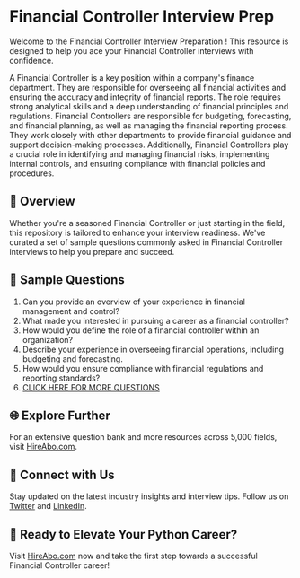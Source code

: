 # Financial Controller Interview Prep

Welcome to the Financial Controller Interview Preparation ! This resource is designed to help you ace your Financial Controller interviews with confidence.

A Financial Controller is a key position within a company's finance department. They are responsible for overseeing all financial activities and ensuring the accuracy and integrity of financial reports. The role requires strong analytical skills and a deep understanding of financial principles and regulations. Financial Controllers are responsible for budgeting, forecasting, and financial planning, as well as managing the financial reporting process. They work closely with other departments to provide financial guidance and support decision-making processes. Additionally, Financial Controllers play a crucial role in identifying and managing financial risks, implementing internal controls, and ensuring compliance with financial policies and procedures.

## 🚀 Overview

Whether you're a seasoned Financial Controller or just starting in the field, this repository is tailored to enhance your interview readiness. We've curated a set of sample questions commonly asked in Financial Controller interviews to help you prepare and succeed.

## 📝 Sample Questions

1. Can you provide an overview of your experience in financial management and control?
2. What made you interested in pursuing a career as a financial controller?
3. How would you define the role of a financial controller within an organization?
4. Describe your experience in overseeing financial operations, including budgeting and forecasting.
5. How would you ensure compliance with financial regulations and reporting standards?
6. [CLICK HERE FOR MORE QUESTIONS](https://hireabo.com/job/1_2_27/Financial%20Controller)

## 🌐 Explore Further

For an extensive question bank and more resources across 5,000 fields, visit [HireAbo.com](https://www.hireabo.com).

## 📱 Connect with Us

Stay updated on the latest industry insights and interview tips. Follow us on [Twitter](https://twitter.com/hireabo) and [LinkedIn](https://www.linkedin.com/in/hire-abo-3609972a8/).

## 🚀 Ready to Elevate Your Python Career?

Visit [HireAbo.com](https://www.hireabo.com) now and take the first step towards a successful Financial Controller career!